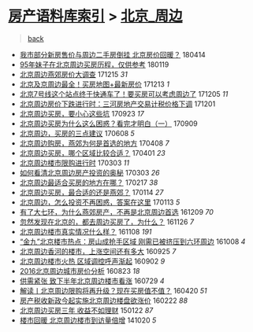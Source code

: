 [房产语料库索引](../../README.md)  > [北京_周边](北京_周边.md)
====
> [back](../README.md)

- [我市部分新房售价与周边二手房倒挂 北京房价回暖？](http://jkwz.applinzi.com/ittc/7091845615464219658.html#%E6%88%91%E5%B8%82%E9%83%A8%E5%88%86%E6%96%B0%E6%88%BF%E5%94%AE%E4%BB%B7%E4%B8%8E%E5%91%A8%E8%BE%B9%E4%BA%8C%E6%89%8B%E6%88%BF%E5%80%92%E6%8C%82+%E5%8C%97%E4%BA%AC%E6%88%BF%E4%BB%B7%E5%9B%9E%E6%9A%96%EF%BC%9F) 180414  
- [95年妹子在北京周边买房历程，仅供参考](http://jkwz.applinzi.com/ittc/7059967552036275206.html#95%E5%B9%B4%E5%A6%B9%E5%AD%90%E5%9C%A8%E5%8C%97%E4%BA%AC%E5%91%A8%E8%BE%B9%E4%B9%B0%E6%88%BF%E5%8E%86%E7%A8%8B%EF%BC%8C%E4%BB%85%E4%BE%9B%E5%8F%82%E8%80%83) 180119  
- [北京周边燕郊房价大调查](http://jkwz.applinzi.com/ittc/7047398519399253009.html#%E5%8C%97%E4%BA%AC%E5%91%A8%E8%BE%B9%E7%87%95%E9%83%8A%E6%88%BF%E4%BB%B7%E5%A4%A7%E8%B0%83%E6%9F%A5) 171215 *31* 
- [北京及京周边最全！买房地图+最新房价](http://jkwz.applinzi.com/ittc/7046515519664948241.html#%E5%8C%97%E4%BA%AC%E5%8F%8A%E4%BA%AC%E5%91%A8%E8%BE%B9%E6%9C%80%E5%85%A8%EF%BC%81%E4%B9%B0%E6%88%BF%E5%9C%B0%E5%9B%BE%2B%E6%9C%80%E6%96%B0%E6%88%BF%E4%BB%B7) 171213 *1* 
- [北京7号线这个站点终于快通车了！要买房可以考虑周边了](http://jkwz.applinzi.com/ittc/7043522600003699729.html#%E5%8C%97%E4%BA%AC7%E5%8F%B7%E7%BA%BF%E8%BF%99%E4%B8%AA%E7%AB%99%E7%82%B9%E7%BB%88%E4%BA%8E%E5%BF%AB%E9%80%9A%E8%BD%A6%E4%BA%86%EF%BC%81%E8%A6%81%E4%B9%B0%E6%88%BF%E5%8F%AF%E4%BB%A5%E8%80%83%E8%99%91%E5%91%A8%E8%BE%B9%E4%BA%86) 171205 *11* 
- [北京周边房价下跌进行时：三河房地产交易计税价格下调](http://jkwz.applinzi.com/ittc/7042162800036676625.html#%E5%8C%97%E4%BA%AC%E5%91%A8%E8%BE%B9%E6%88%BF%E4%BB%B7%E4%B8%8B%E8%B7%8C%E8%BF%9B%E8%A1%8C%E6%97%B6%EF%BC%9A%E4%B8%89%E6%B2%B3%E6%88%BF%E5%9C%B0%E4%BA%A7%E4%BA%A4%E6%98%93%E8%AE%A1%E7%A8%8E%E4%BB%B7%E6%A0%BC%E4%B8%8B%E8%B0%83) 171201  
- [北京周边买房，要小心这些坑](http://jkwz.applinzi.com/ittc/7016297395745457168.html#%E5%8C%97%E4%BA%AC%E5%91%A8%E8%BE%B9%E4%B9%B0%E6%88%BF%EF%BC%8C%E8%A6%81%E5%B0%8F%E5%BF%83%E8%BF%99%E4%BA%9B%E5%9D%91) 170923 *17* 
- [北京周边买房为什么这么困惑？看完才明白（一）](http://jkwz.applinzi.com/ittc/7011327352024597521.html#%E5%8C%97%E4%BA%AC%E5%91%A8%E8%BE%B9%E4%B9%B0%E6%88%BF%E4%B8%BA%E4%BB%80%E4%B9%88%E8%BF%99%E4%B9%88%E5%9B%B0%E6%83%91%EF%BC%9F%E7%9C%8B%E5%AE%8C%E6%89%8D%E6%98%8E%E7%99%BD%EF%BC%88%E4%B8%80%EF%BC%89) 170909  
- [北京周边，买房的三点建议](http://jkwz.applinzi.com/ittc/6976921278509220869.html#%E5%8C%97%E4%BA%AC%E5%91%A8%E8%BE%B9%EF%BC%8C%E4%B9%B0%E6%88%BF%E7%9A%84%E4%B8%89%E7%82%B9%E5%BB%BA%E8%AE%AE) 170608 *5* 
- [北京周边购房，燕郊为何是首选的地方](http://jkwz.applinzi.com/ittc/6954222043527644165.html#%E5%8C%97%E4%BA%AC%E5%91%A8%E8%BE%B9%E8%B4%AD%E6%88%BF%EF%BC%8C%E7%87%95%E9%83%8A%E4%B8%BA%E4%BD%95%E6%98%AF%E9%A6%96%E9%80%89%E7%9A%84%E5%9C%B0%E6%96%B9) 170408 *7* 
- [北京周边买房，哪个区域比较合适？](http://jkwz.applinzi.com/ittc/6951709118191633412.html#%E5%8C%97%E4%BA%AC%E5%91%A8%E8%BE%B9%E4%B9%B0%E6%88%BF%EF%BC%8C%E5%93%AA%E4%B8%AA%E5%8C%BA%E5%9F%9F%E6%AF%94%E8%BE%83%E5%90%88%E9%80%82%EF%BC%9F) 170401 *23* 
- [北京周边楼市限购进行时](http://jkwz.applinzi.com/ittc/6940599582391272452.html#%E5%8C%97%E4%BA%AC%E5%91%A8%E8%BE%B9%E6%A5%BC%E5%B8%82%E9%99%90%E8%B4%AD%E8%BF%9B%E8%A1%8C%E6%97%B6) 170303 *11* 
- [如何看清北京周边房产投资的奥秘](http://jkwz.applinzi.com/ittc/6940589751206937605.html#%E5%A6%82%E4%BD%95%E7%9C%8B%E6%B8%85%E5%8C%97%E4%BA%AC%E5%91%A8%E8%BE%B9%E6%88%BF%E4%BA%A7%E6%8A%95%E8%B5%84%E7%9A%84%E5%A5%A5%E7%A7%98) 170303 *26* 
- [北京周边最适合买房的地方在哪？](http://jkwz.applinzi.com/ittc/6935653487131231236.html#%E5%8C%97%E4%BA%AC%E5%91%A8%E8%BE%B9%E6%9C%80%E9%80%82%E5%90%88%E4%B9%B0%E6%88%BF%E7%9A%84%E5%9C%B0%E6%96%B9%E5%9C%A8%E5%93%AA%EF%BC%9F) 170217 *38* 
- [北京周边买房，最合适的还是燕郊？](http://jkwz.applinzi.com/ittc/6923124263052903428.html#%E5%8C%97%E4%BA%AC%E5%91%A8%E8%BE%B9%E4%B9%B0%E6%88%BF%EF%BC%8C%E6%9C%80%E5%90%88%E9%80%82%E7%9A%84%E8%BF%98%E6%98%AF%E7%87%95%E9%83%8A%EF%BC%9F) 170114 *27* 
- [北京周边，怎么投资不再困惑，答案在这里](http://jkwz.applinzi.com/ittc/6922642822938493956.html#%E5%8C%97%E4%BA%AC%E5%91%A8%E8%BE%B9%EF%BC%8C%E6%80%8E%E4%B9%88%E6%8A%95%E8%B5%84%E4%B8%8D%E5%86%8D%E5%9B%B0%E6%83%91%EF%BC%8C%E7%AD%94%E6%A1%88%E5%9C%A8%E8%BF%99%E9%87%8C) 170113 *5* 
- [有了大七环，为什么燕郊房产，不再是北京周边首选](http://jkwz.applinzi.com/ittc/6909420374445261829.html#%E6%9C%89%E4%BA%86%E5%A4%A7%E4%B8%83%E7%8E%AF%EF%BC%8C%E4%B8%BA%E4%BB%80%E4%B9%88%E7%87%95%E9%83%8A%E6%88%BF%E4%BA%A7%EF%BC%8C%E4%B8%8D%E5%86%8D%E6%98%AF%E5%8C%97%E4%BA%AC%E5%91%A8%E8%BE%B9%E9%A6%96%E9%80%89) 161209 *70* 
- [忽然发现在北京的，都去周边买房了，为什么？](http://jkwz.applinzi.com/ittc/6904789954646770693.html#%E5%BF%BD%E7%84%B6%E5%8F%91%E7%8E%B0%E5%9C%A8%E5%8C%97%E4%BA%AC%E7%9A%84%EF%BC%8C%E9%83%BD%E5%8E%BB%E5%91%A8%E8%BE%B9%E4%B9%B0%E6%88%BF%E4%BA%86%EF%BC%8C%E4%B8%BA%E4%BB%80%E4%B9%88%EF%BC%9F) 161126 *7* 
- [北京周边楼市真实情况什么样？](http://jkwz.applinzi.com/ittc/6898121737622782981.html#%E5%8C%97%E4%BA%AC%E5%91%A8%E8%BE%B9%E6%A5%BC%E5%B8%82%E7%9C%9F%E5%AE%9E%E6%83%85%E5%86%B5%E4%BB%80%E4%B9%88%E6%A0%B7%EF%BC%9F) 161108 *191* 
- [“金九”北京楼市热点：房山成抢手区域 刚需已被挤压到六环周边](http://jkwz.applinzi.com/ittc/6886553910336029700.html#%E2%80%9C%E9%87%91%E4%B9%9D%E2%80%9D%E5%8C%97%E4%BA%AC%E6%A5%BC%E5%B8%82%E7%83%AD%E7%82%B9%EF%BC%9A%E6%88%BF%E5%B1%B1%E6%88%90%E6%8A%A2%E6%89%8B%E5%8C%BA%E5%9F%9F+%E5%88%9A%E9%9C%80%E5%B7%B2%E8%A2%AB%E6%8C%A4%E5%8E%8B%E5%88%B0%E5%85%AD%E7%8E%AF%E5%91%A8%E8%BE%B9) 161008 *4* 
- [北京周边香河的楼市，上涨空间还有多大](http://jkwz.applinzi.com/ittc/6881846528355861508.html#%E5%8C%97%E4%BA%AC%E5%91%A8%E8%BE%B9%E9%A6%99%E6%B2%B3%E7%9A%84%E6%A5%BC%E5%B8%82%EF%BC%8C%E4%B8%8A%E6%B6%A8%E7%A9%BA%E9%97%B4%E8%BF%98%E6%9C%89%E5%A4%9A%E5%A4%A7) 160925 *7* 
- [北京周边楼市火热 区域调控呼声渐起](http://jkwz.applinzi.com/ittc/6873159513632408580.html#%E5%8C%97%E4%BA%AC%E5%91%A8%E8%BE%B9%E6%A5%BC%E5%B8%82%E7%81%AB%E7%83%AD+%E5%8C%BA%E5%9F%9F%E8%B0%83%E6%8E%A7%E5%91%BC%E5%A3%B0%E6%B8%90%E8%B5%B7) 160902 *9* 
- [2016北京周边城市房价分析](http://jkwz.applinzi.com/ittc/6869652781513835524.html#2016%E5%8C%97%E4%BA%AC%E5%91%A8%E8%BE%B9%E5%9F%8E%E5%B8%82%E6%88%BF%E4%BB%B7%E5%88%86%E6%9E%90) 160823 *18* 
- [供需紧张 致下半年北京周边楼市看涨](http://jkwz.applinzi.com/ittc/6860317902875657220.html#%E4%BE%9B%E9%9C%80%E7%B4%A7%E5%BC%A0+%E8%87%B4%E4%B8%8B%E5%8D%8A%E5%B9%B4%E5%8C%97%E4%BA%AC%E5%91%A8%E8%BE%B9%E6%A5%BC%E5%B8%82%E7%9C%8B%E6%B6%A8) 160729 *4* 
- [解读丨北京周边限购将再升级？现在买房值不值？](http://jkwz.applinzi.com/ittc/6823280675620652037.html#%E8%A7%A3%E8%AF%BB%E4%B8%A8%E5%8C%97%E4%BA%AC%E5%91%A8%E8%BE%B9%E9%99%90%E8%B4%AD%E5%B0%86%E5%86%8D%E5%8D%87%E7%BA%A7%EF%BC%9F%E7%8E%B0%E5%9C%A8%E4%B9%B0%E6%88%BF%E5%80%BC%E4%B8%8D%E5%80%BC%EF%BC%9F) 160420 *51* 
- [房产税收新政今起实施北京周边楼盘欲涨价](http://jkwz.applinzi.com/ittc/6801446013306930180.html#%E6%88%BF%E4%BA%A7%E7%A8%8E%E6%94%B6%E6%96%B0%E6%94%BF%E4%BB%8A%E8%B5%B7%E5%AE%9E%E6%96%BD%E5%8C%97%E4%BA%AC%E5%91%A8%E8%BE%B9%E6%A5%BC%E7%9B%98%E6%AC%B2%E6%B6%A8%E4%BB%B7) 160222 *88* 
- [北京周边买房三年 收益不如理财](http://jkwz.applinzi.com/ittc/547650611387089728.html#%E5%8C%97%E4%BA%AC%E5%91%A8%E8%BE%B9%E4%B9%B0%E6%88%BF%E4%B8%89%E5%B9%B4+%E6%94%B6%E7%9B%8A%E4%B8%8D%E5%A6%82%E7%90%86%E8%B4%A2) 150122 *87* 
- [楼市回暖 北京周边楼市到访量倍增](http://jkwz.applinzi.com/ittc/547650611376552880.html#%E6%A5%BC%E5%B8%82%E5%9B%9E%E6%9A%96+%E5%8C%97%E4%BA%AC%E5%91%A8%E8%BE%B9%E6%A5%BC%E5%B8%82%E5%88%B0%E8%AE%BF%E9%87%8F%E5%80%8D%E5%A2%9E) 141020 *5* 
